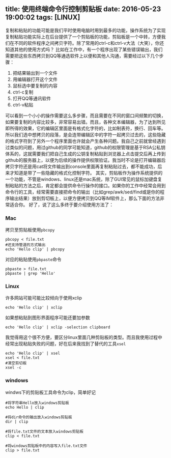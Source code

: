 title: 使用终端命令行控制剪贴板
date: 2016-05-23 19:00:02
tags: [LINUX]
---
复制和粘贴的功能可能是我们平时使用电脑时用到最多的功能，操作系统为了实现复制粘贴功能实际上在后台提供了一个剪贴板的功能，剪贴板是一个中转，方便我们在不同的软件程序之间拷贝字符。除了常用的ctrl-c和ctrl-v大法（大笑），你还知道其他的使用方式吗？
比如在工作中，有一个程序出现了某些错误输出，我们需要把这些东西拷贝到QQ等通选软件上以便和其他人沟通，需要经过以下几个步骤：
1. 把结果输出到一个文件
2. 用编辑器打开这个文件
3. 鼠标选中要复制的内容
4. ctrl-c复制
5. 打开QQ等通讯软件
6. ctrl-v粘贴

可以看到一个小小的操作需要这么多步骤，而且需要在不同的窗口间频繁的切换，如果要复制的内容比较多，非常容易出错。而且，各种文本编辑器，为了达到所见即所得的效果，它的编辑区里面是有格式化字符的，比如制表符，换行、回车等。所以我们选中想拷贝的段落，是会连带编辑区中的字符一起拷贝过去的，这些隐藏的格式字符到了另外一个程序里面也许就会产生各种问题。我自己之前就曾经遇到过类似的问题，用过github的同学可能知道，github的权限管理是基于RSA公私钥体系的，这就需要我们把自己生成的公钥复制粘贴到浏览器上点击提交后再上传到github的服务器上，以便为后续的操作提供权限验证。我当时不论是打开编辑器后拷贝字符还是用cat将文件输出到console里面再复制粘贴过去，都不能成功，后来才知道是带了一些隐藏的格式化控制字符。
其实，剪贴板作为操作系统提供的一个功能，不管是windows、linux还是mac系统，除了GUI常见的鼠标加键盘复制粘贴的方法之后，肯定都会提供命令行操作的接口。如果你的工作中经常会用到命令行的工具，经常需要直接把命令的输出（比如grep/awk/sed/find或是你的程序输出结果）放到剪切板上，以便方便拷贝到QQ等IM软件上，那么下面的方法非常适合你。
好了，说了这么多终于要介绍使用方法了：
### Mac
拷贝至剪贴板使用`pbcopy`
```
pbcopy < file.txt
#还支持管道的方式输出
echo 'Hello clip' | pbcopy
```
对应的粘贴使用`pbpaste`命令
```
pbpaste > file.txt
pbpaste | grep 'Hello'
```

### Linux
许多网站可能可能比较倾向于使用xclip
```
echo 'Hello clip' | xclip
```
如果想粘贴到图形界面程序可能还要加参数
```
echo 'Hello clip' | xclip -selection clipboard
```
我觉得用这个很不方便，要区分linux里面几种剪贴板的类型。而且我使用过程中经常出现粘贴失败的问题，好在后来我找到了替代的工具`xsel`
```
echo 'Hello clip' | xsel
xsel < file.txt
#清空剪切板
xsel -c
```

### windows
windws下的剪贴板工具命令为clip，简单好记
```
#将字符串Hello放入windows剪贴板
echo Hello | clip

#将dir命令的输出放入windows剪贴板
dir | clip

#将file.txt文件的文本放入windows剪贴板
clip < file.txt

#将windows剪贴板中的内容写入file.txt文件
clip > file.txt
```
